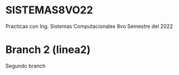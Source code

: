 # SISTEMAS8VO22
Practicas con Ing. Sistemas Computacionales 8vo Semestre del 2022

# Branch 2 (linea2)
Segundo branch